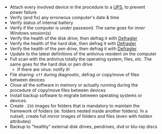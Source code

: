 * Attach every involved device in the procedure to a [UPS](https://en.wikipedia.org/wiki/Uninterruptible_power_supply), to prevent power failure
* Verify (and fix) any erroneous computer's date & time
* Verify status of internal battery
* Verify if the computer is _under_ password. The same goes for _inner_ Windows session(s)
* Verify the health of the disk drive, then defrag it with [Defragler](https://www.ccleaner.com/defraggler)
* Verify the health of the hard disk, then defrag it with [Defragler](https://www.ccleaner.com/defraggler)
* Verify the health of the pen drive, then defrag it with [Defragler](https://www.ccleaner.com/defraggler)
* Update to the latest definitions of the antivirus resident on the computer
* Full scan with the antivirus totally the operating system, files, _etc_. The same goes for the hard disk or pen drive
    - If there are _virus_: notify it!
* File sharing: `off` during diagnostic, defrag or copy/move of files between devices
* Close all the software in memory or actually running during the procedure of copy/move files between devices
* Install backup software to migrate between operating systems or devices. 
* Create `.ISO` images for folders that is mandatory to maintain the framework of folders (ie. folders nested inside another folders). In a nutsell, create full _mirror_ images of folders and files (even with _hidden_ attributes)
* Backup to "healthy" external disk drives, pendrives, dvd or blu-ray discs